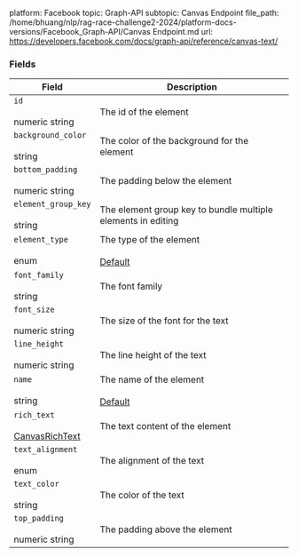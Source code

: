 platform: Facebook
topic: Graph-API
subtopic: Canvas Endpoint
file_path: /home/bhuang/nlp/rag-race-challenge2-2024/platform-docs-versions/Facebook_Graph-API/Canvas Endpoint.md
url: https://developers.facebook.com/docs/graph-api/reference/canvas-text/


### Fields

| Field | Description |
| --- | --- |
| `id`<br><br>numeric string | The id of the element |
| `background_color`<br><br>string | The color of the background for the element |
| `bottom_padding`<br><br>numeric string | The padding below the element |
| `element_group_key`<br><br>string | The element group key to bundle multiple elements in editing |
| `element_type`<br><br>enum | The type of the element<br><br>[Default](https://developers.facebook.com/docs/graph-api/using-graph-api/#fields) |
| `font_family`<br><br>string | The font family |
| `font_size`<br><br>numeric string | The size of the font for the text |
| `line_height`<br><br>numeric string | The line height of the text |
| `name`<br><br>string | The name of the element<br><br>[Default](https://developers.facebook.com/docs/graph-api/using-graph-api/#fields) |
| `rich_text`<br><br>[CanvasRichText](https://developers.facebook.com/docs/graph-api/reference/canvas-rich-text/) | The text content of the element |
| `text_alignment`<br><br>enum | The alignment of the text |
| `text_color`<br><br>string | The color of the text |
| `top_padding`<br><br>numeric string | The padding above the element |